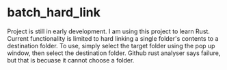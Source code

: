 # batch_hard_link

Project is still in early development. I am using this project to learn Rust. Current functionality is limited to hard linking a single folder's contents to a destination folder.
To use, simply select the target folder using the pop up window, then select the destination folder.
Github rust analyser says failure, but that is becuase it cannot choose a folder.
